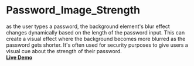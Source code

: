 # Password_Image_Strength
as the user types a password, the background element's blur effect changes dynamically based on the length of the password input. This can create a visual effect where the background becomes more blurred as the password gets shorter. It's often used for security purposes to give users a visual cue about the strength of their password.
<br>
<a href="https://rajshree-nagane.github.io/Password_Image_Strength/"> <strong>Live Demo</strong></a>
